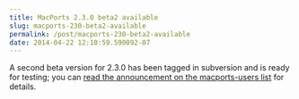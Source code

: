 ```yaml
---
title: MacPorts 2.3.0 beta2 available
slug: macports-230-beta2-available
permalink: /post/macports-230-beta2-available
date: 2014-04-22 12:10:59.590092-07
---
```


A second beta version for 2.3.0 has been tagged in subversion and is ready for testing; you can [read the announcement on the macports-users list](https://lists.macosforge.org/pipermail/macports-users/2014-April/035250.html) for details.
